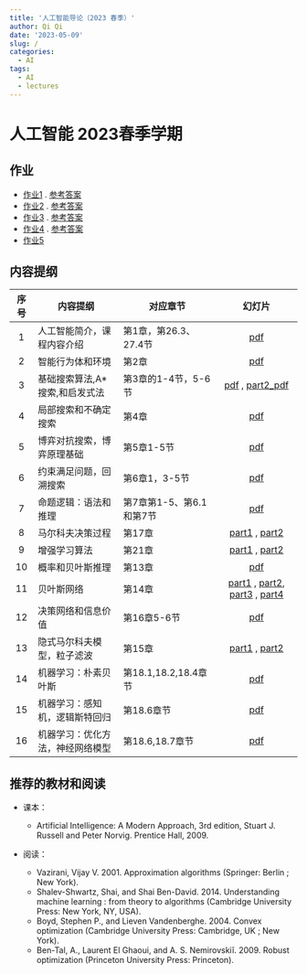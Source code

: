 ```yaml
---
title: '人工智能导论（2023 春季）'
author: Qi Qi
date: '2023-05-09'
slug: /
categories:
  - AI
tags:
  - AI
  - lectures
---
```


# 人工智能 2023春季学期

## 作业

* [作业1](hw/hw1.pdf) . [参考答案](hw/sol1.pdf)
* [作业2](hw/hw2.pdf) . [参考答案](hw/sol2.pdf)
* [作业3](hw/hw3.pdf) . [参考答案](hw/sol3.pdf)
* [作业4](hw/hw4.pdf) . [参考答案](hw/sol4.pdf)
* [作业5](hw/hw5.pdf)


## 内容提纲

|序号 | 内容提纲             | 对应章节       | 幻灯片   |
|:---:|-----------------------|---------------|:-----------:|
|1 | 人工智能简介，课程内容介绍 |  第1章，第26.3、27.4节 | [pdf](slides/lecture1.pdf)  |
|2 | 智能行为体和环境   | 第2章  | [pdf](../slides/lecture2.pdf)  |
|3 | 基础搜索算法,A*搜索,和启发式法  | 第3章的1-4节，5-6节  | [pdf](../slides/lecture3.pdf) , [part2_pdf](../slides/lecture3_part2.pdf) |
|4 | 局部搜索和不确定搜索  |  第4章 | [pdf](../slides/lecture4.pdf)  |
|5 | 博弈对抗搜索，博弈原理基础  | 第5章1-5节  | [pdf](../slides/lecture5.pdf) |
|6 | 约束满足问题，回溯搜索  | 第6章1，3-5节  | [pdf](../slides/lecture6.pdf)  |
|7 |命题逻辑：语法和推理   | 第7章第1-5、第6.1和第7节  | [pdf](../slides/lecture7.pdf)  |
|8 | 马尔科夫决策过程 |     第17章    |  [part1](../slides/lecture8-mdps-part1.pdf) , [part2](../slides/lecture8-mdps-part2.pdf)|
|9 | 增强学习算法   |  第21章    |  [part1](../slides/lecture-9-reinforcement-learning-i.pdf) , [part2](../slides/lecture-9-reinforcement-learning-ii.pdf)  |
|10 | 概率和贝叶斯推理 |  第13章    |  [pdf](../slides/lecture10-probability.pdf)  |
| 11| 贝叶斯网络 |   第14章    |  [part1](../slides/lecture11-BN-representation.pdf) , [part2](../slides/lecture12-BNs-Independence.pdf), [part3](../slides/lecture13-BN-Inference.pdf) , [part4](../slides/lecture14-BN-sampling.pdf)  |
| 12| 决策网络和信息价值 |   第16章5-6节    |  [pdf](../slides/lecture15-decision-diagrams-and-vpis.pdf)  |
| 13| 隐式马尔科夫模型，粒子滤波 |   第15章    |  [part1](../slides/lecture16-hmm.pdf) , [part2](../slides/lecture17-hmm-filtering.pdf)  |
| 14| 机器学习：朴素贝叶斯 | 第18.1,18.2,18.4章节      |  [pdf](../slides/lecture18-ML-Naive-Bayes.pdf)  |
| 15| 机器学习：感知机，逻辑斯特回归 |  第18.6章节     |  [pdf](../slides/lecture19-ML-Perceptrons-and-Logistic-Regression.pdf)  |
| 16| 机器学习：优化方法，神经网络模型 | 第18.6,18.7章节      |  [pdf](../slides/lecture20-ML-Optimization-and-Neural-Networks.pdf)  |


## 推荐的教材和阅读

* 课本：

  - Artificial Intelligence: A Modern Approach, 3rd edition, Stuart J. Russell
    and Peter Norvig. Prentice Hall, 2009.

* 阅读：

  - Vazirani, Vijay V. 2001. Approximation algorithms (Springer: Berlin ; New York).
  - Shalev-Shwartz, Shai, and Shai Ben-David. 2014. Understanding machine learning : from theory to algorithms (Cambridge University Press: New York, NY, USA).
  - Boyd, Stephen P., and Lieven Vandenberghe. 2004. Convex optimization (Cambridge University Press: Cambridge, UK ; New York).
  - Ben-Tal, A., Laurent El Ghaoui, and A. S. Nemirovskiĭ. 2009. Robust optimization (Princeton University Press: Princeton).
  
